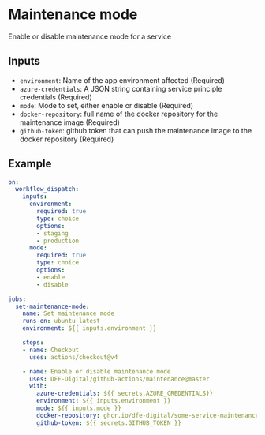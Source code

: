 # Maintenance mode

Enable or disable maintenance mode for a service

## Inputs
- `environment`: Name of the app environment affected (Required)
- `azure-credentials`: A JSON string containing service principle credentials (Required)
- `mode`: Mode to set, either enable or disable (Required)
- `docker-repository`: full name of the docker repository for the maintenance image (Required)
- `github-token`: github token that can push the maintenance image to the docker repository (Required)

## Example

```yaml
on:
  workflow_dispatch:
    inputs:
      environment:
        required: true
        type: choice
        options:
        - staging
        - production
      mode:
        required: true
        type: choice
        options:
        - enable
        - disable

jobs:
  set-maintenance-mode:
    name: Set maintenance mode
    runs-on: ubuntu-latest
    environment: ${{ inputs.environment }}

    steps:
    - name: Checkout
      uses: actions/checkout@v4

    - name: Enable or disable maintenance mode
      uses: DFE-Digital/github-actions/maintenance@master
      with:
        azure-credentials: ${{ secrets.AZURE_CREDENTIALS}}
        environment: ${{ inputs.environment }}
        mode: ${{ inputs.mode }}
        docker-repository: ghcr.io/dfe-digital/some-service-maintenance
        github-token: ${{ secrets.GITHUB_TOKEN }}
```
